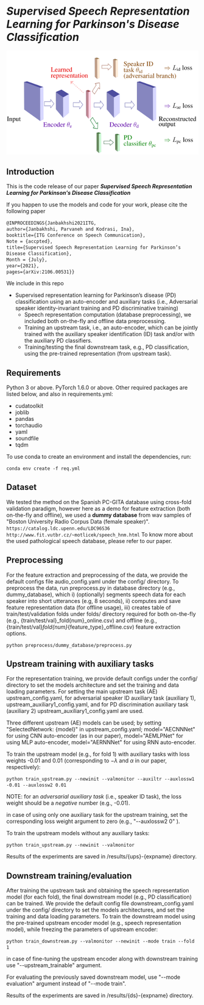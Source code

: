 # ***Supervised Speech Representation Learning for Parkinson's Disease Classification***


![alt text](imgs/Pathology_detection.png)

## **Introduction**

This is the code release of our paper ***Supervised Speech Representation Learning for Parkinson's Disease Classification***


If you happen to use the models and code for your work, please cite the following paper

```
@INPROCEEDINGS{Janbakhshi2021ITG,
author={Janbakhshi, Parvaneh and Kodrasi, Ina},
booktitle={ITG Conference on Speech Communication},
Note = {accpted},
title={Supervised Speech Representation Learning for Parkinson’s Disease Classification},
Month = {July},
year={2021},
pages={arXiv:2106.00531}}
```

We include in this repo

* Supervised representation learning for Parkinson’s disease (PD) classification using an auto-encoder and auxiliary tasks (i.e., Adversarial speaker identity-invariant training and PD discriminative training)
    * Speech representation computation (database preprocessing), we included both on-the-fly and offline data preprocessing.
    * Training an upstream task, i.e., an auto-encoder, which can be jointly trained with the auxiliary speaker identification (ID) task and/or with the auxiliary PD classifiers. 
    * Training/testing the final downstream task, e.g., PD classification, using the pre-trained representation (from upstream task).


## **Requirements**
Python 3 or above.
PyTorch 1.6.0 or above.
Other required packages are listed below, and also in requirements.yml:
- cudatoolkit
- joblib
- pandas
- torchaudio
- yaml
- soundfile
- tqdm

To use conda to create an environment and install the dependencies, run:
```
conda env create -f req.yml
```

## Dataset
We tested the method on the Spanish PC-GITA database using cross-fold validation paradigm, however here as a demo for feature extraction (both on-the-fly and offline), we used a **dummy database** from wav samples of "Boston University Radio Corpus Data (female speaker)".
`https://catalog.ldc.upenn.edu/LDC96S36`
`http://www.fit.vutbr.cz/~motlicek/speech_hnm.html`
To know more about the used pathological speech database, please refer to our paper.

## **Preprocessing**
For the feature extraction and preprocessing of the data, we provide the default configs file audio_config.yaml under the config/ directory.
To preprocess the data, run preprocess.py in database directory (e.g., dummy_database), which 
i) (optionally) segments speech data for each speaker into short utterances (e.g, 8 seconds), ii) computes and save feature representation data (for offline usage), iii) creates table of train/test/validation folds under folds/ directory required for both on-the-fly (e.g., {train/test/val}_fold{num}_online.csv) and offline (e.g., {train/test/val}_fold{num}_{feature_type}_offline.csv) feature extraction options.
```
python preprocess/dummy_database/preprocess.py
```
## **Upstream training with auxiliary tasks**

For the representation training, we provide default configs under the config/ directory to set the models architecture and set the training and data loading parameters. For setting the main upstream task (AE) upstream_config.yaml, for adversarial speaker ID auxiliary task (auxiliary 1), upstream_auxiliary1_config.yaml, and for PD discrimination auxiliary task (auxiliary 2) upstream_auxiliary1_config.yaml are used. 

Three different upstream (AE) models can be used; by setting "SelectedNetwork: {model}" in upstream_config.yaml; model="AECNNNet" for using CNN auto-encoder (as in our paper), model="AEMLPNet" for using MLP auto-encoder, model="AERNNNet" for using RNN auto-encoder.

To train the upstream model (e.g., for fold 1) with auxiliary tasks with loss weights -0.01 and 0.01 (corresponding to $-\lambda$ and $\alpha$ in our paper, respectively):
```
python train_upstream.py --newinit --valmonitor --auxiltr --auxlossw1 -0.01 --auxlossw2 0.01
```
NOTE: for an *adversarial auxiliary task* (i.e., speaker ID task), the loss weight should be a *negative* number (e.g., -0.01).

in case of using only one auxiliary task for the upstream training, set the corresponding loss weight argument to zero (e.g., "--auxlossw2 0" ).

To train the upstream models without any auxiliary tasks:
```
python train_upstream.py --newinit --valmonitor 
```
Results of the experiments are saved in /results/{ups}-{expname} directory.

## **Downstream training/evaluation**

After training the upstream task and obtaining the speech representation model (for each fold), the final downstream model (e.g., PD classification) can be trained. We provide the default config file downstream_config.yaml under the config/ directory to set the models architectures, and set the training and data loading parameters. To train the downstream model using the pre-trained upstream encoder model (e.g., speech representation  model), while freezing the parameters of upstream encoder:

```
python train_downstream.py --valmonitor --newinit --mode train --fold 1
```
in case of fine-tuning the upstream encoder along with downstream training use "--upstream_trainable" argument.

For evaluating the previously saved downstream model, use "--mode evaluation" argument instead of "--mode train".

Results of the experiments are saved in /results/{ds}-{expname} directory.


